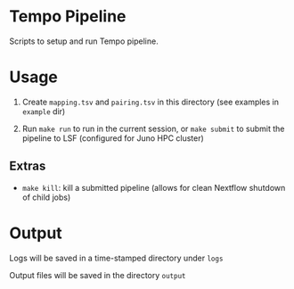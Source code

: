 # Tempo Pipeline

Scripts to setup and run Tempo pipeline. 

# Usage

1. Create `mapping.tsv` and `pairing.tsv` in this directory (see examples in `example` dir)

2. Run `make run` to run in the current session, or `make submit` to submit the pipeline to LSF (configured for Juno HPC cluster)

## Extras

- `make kill`: kill a submitted pipeline (allows for clean Nextflow shutdown of child jobs)

# Output

Logs will be saved in a time-stamped directory under `logs`

Output files will be saved in the directory `output`
